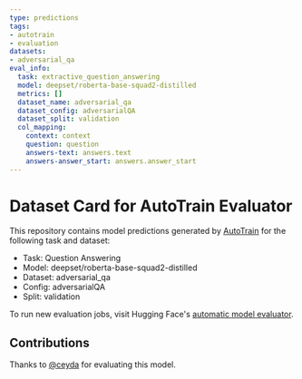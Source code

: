 ```yaml
---
type: predictions
tags:
- autotrain
- evaluation
datasets:
- adversarial_qa
eval_info:
  task: extractive_question_answering
  model: deepset/roberta-base-squad2-distilled
  metrics: []
  dataset_name: adversarial_qa
  dataset_config: adversarialQA
  dataset_split: validation
  col_mapping:
    context: context
    question: question
    answers-text: answers.text
    answers-answer_start: answers.answer_start
---
```

# Dataset Card for AutoTrain Evaluator

This repository contains model predictions generated by [AutoTrain](https://huggingface.co/autotrain) for the following task and dataset:

* Task: Question Answering
* Model: deepset/roberta-base-squad2-distilled
* Dataset: adversarial_qa
* Config: adversarialQA
* Split: validation

To run new evaluation jobs, visit Hugging Face's [automatic model evaluator](https://huggingface.co/spaces/autoevaluate/model-evaluator).

## Contributions

Thanks to [@ceyda](https://huggingface.co/ceyda) for evaluating this model.